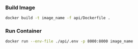 ### Build Image

```sh
docker build -t image_name -f api/Dockerfile .
```

### Run Container

```sh
docker run --env-file ./api/.env -p 8000:8000 image_name
```
